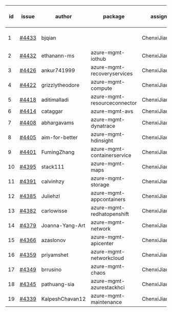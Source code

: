 | id | issue | author | package | assignee | bot advice | created date of issue | target release date | date from target |
| ------ | ------ | ------ | ------ | ------ | ------ | ------ | ------ | :-----: |
| 1 | [#4433](https://github.com/Azure/sdk-release-request/issues/4433) | bjqian |  | ChenxiJiang333 | multi readme link! | 08-16 | 09-22 |  |
| 2 | [#4432](https://github.com/Azure/sdk-release-request/issues/4432) | ethanann-ms | azure-mgmt-iothub | ChenxiJiang333 |  | 08-15 | 09-22 |  |
| 3 | [#4426](https://github.com/Azure/sdk-release-request/issues/4426) | ankur741999 | azure-mgmt-recoveryservices | ChenxiJiang333 |  | 08-14 | 09-22 |  |
| 4 | [#4422](https://github.com/Azure/sdk-release-request/issues/4422) | grizzlytheodore | azure-mgmt-compute | ChenxiJiang333 |  | 08-12 | 09-22 |  |
| 5 | [#4418](https://github.com/Azure/sdk-release-request/issues/4418) | aditimalladi | azure-mgmt-resourceconnector | ChenxiJiang333 | FirstGA | 08-11 | 08-25 |  |
| 6 | [#4414](https://github.com/Azure/sdk-release-request/issues/4414) | cataggar | azure-mgmt-avs | ChenxiJiang333 |  | 08-08 | 08-25 |  |
| 7 | [#4408](https://github.com/Azure/sdk-release-request/issues/4408) | abhargavams | azure-mgmt-dynatrace | ChenxiJiang333 |  | 08-08 | 08-25 |  |
| 8 | [#4405](https://github.com/Azure/sdk-release-request/issues/4405) | aim-for-better | azure-mgmt-hdinsight | ChenxiJiang333 | FirstBeta | 08-08 | 08-25 |  |
| 9 | [#4401](https://github.com/Azure/sdk-release-request/issues/4401) | FumingZhang | azure-mgmt-containerservice | ChenxiJiang333 |  | 08-08 | 08-25 |  |
| 10 | [#4395](https://github.com/Azure/sdk-release-request/issues/4395) | stack111 | azure-mgmt-maps | ChenxiJiang333 | HoldOn | 08-04 | 08-25 |  |
| 11 | [#4391](https://github.com/Azure/sdk-release-request/issues/4391) | calvinhzy | azure-mgmt-storage | ChenxiJiang333 |  | 08-04 | 08-25 |  |
| 12 | [#4385](https://github.com/Azure/sdk-release-request/issues/4385) | Juliehzl | azure-mgmt-appcontainers | ChenxiJiang333 |  | 08-02 | 08-25 |  |
| 13 | [#4382](https://github.com/Azure/sdk-release-request/issues/4382) | carlowisse | azure-mgmt-redhatopenshift | ChenxiJiang333 |  | 08-01 | 08-25 |  |
| 14 | [#4379](https://github.com/Azure/sdk-release-request/issues/4379) | Joanna-Yang-Art | azure-mgmt-network | ChenxiJiang333 |  | 07-31 | 08-25 |  |
| 15 | [#4366](https://github.com/Azure/sdk-release-request/issues/4366) | azaslonov | azure-mgmt-apicenter | ChenxiJiang333 | FirstBeta | 07-26 | 08-25 |  |
| 16 | [#4359](https://github.com/Azure/sdk-release-request/issues/4359) | priyamshet | azure-mgmt-networkcloud | ChenxiJiang333 | FirstGA | 07-25 | 08-25 |  |
| 17 | [#4349](https://github.com/Azure/sdk-release-request/issues/4349) | brrusino | azure-mgmt-chaos | ChenxiJiang333 |  | 07-20 | 08-25 |  |
| 18 | [#4345](https://github.com/Azure/sdk-release-request/issues/4345) | pathuang-sia | azure-mgmt-azurestackhci | ChenxiJiang333 | HoldOn | 07-19 | 08-25 |  |
| 19 | [#4339](https://github.com/Azure/sdk-release-request/issues/4339) | KalpeshChavan12 | azure-mgmt-maintenance | ChenxiJiang333 |  | 07-15 | 08-25 |  |
